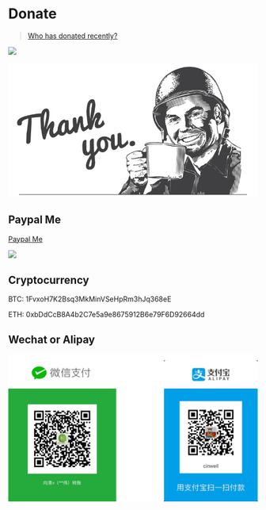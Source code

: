 # Donate

> [Who has donated recently?](HISTORY.md)

[![](https://img.shields.io/badge/%24-donate-green.svg)](https://github.com/QingWei-Li/donate)

![](images/coffee.jpg)

## Paypal Me

[Paypal Me](https://www.paypal.me/cinwell)

[![](https://user-images.githubusercontent.com/7565692/28697768-da62c77e-7370-11e7-81f1-935f9eee2827.png)](https://www.paypal.me/cinwell)


## Cryptocurrency

BTC: 1FvxoH7K2Bsq3MkMinVSeHpRm3hJq368eE

ETH: 0xbDdCcB8A4b2C7e5a9e8675912B6e79F6D92664dd


## Wechat or Alipay

![](images/wechat+alipay.png)
